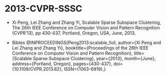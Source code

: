 # 2013-CVPR-SSSC
* Xi Peng, Lei Zhang and Zhang Yi, Scalable Sparse Subspace Clustering, The 26th IEEE Conference on Computer Vision and Pattern Recognition (CVPR’13), pp 430-437, Portland, Oregon, USA, June, 2013. 


* Bibtex
@INPROCEEDINGS{Peng2013:scalable_full, 
author={Xi Peng and Lei Zhang and Zhang Yi}, 
booktitle={Proceedings of the 26th IEEE Conference on Computer Vision and Pattern Recognition}, 
title={Scalable Sparse Subspace Clustering}, 
year={2013}, 
month={June}, 
address={Portland, Oregon},
pages={430-437}, 
doi={10.1109/CVPR.2013.62}, 
ISSN={1063-6919},}
